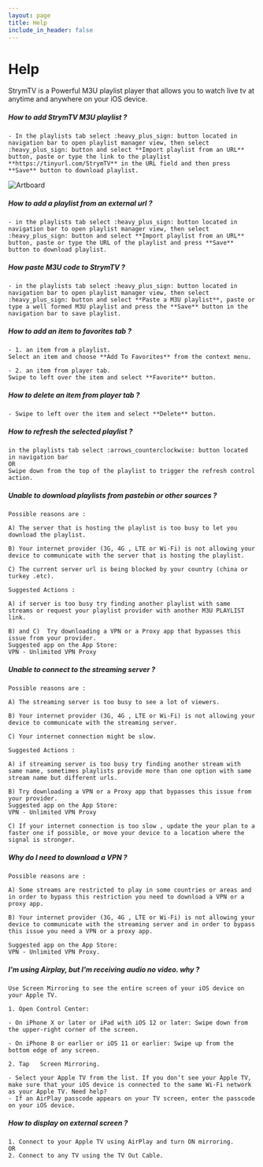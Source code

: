 ```yaml
---
layout: page
title: Help
include_in_header: false
---
```


# **Help**
StrymTV is a Powerful M3U playlist player that allows you to watch live tv at anytime and anywhere on your iOS device.

##### How to add StrymTV M3U playlist ?

~~~~
- In the playlists tab select :heavy_plus_sign: button located in navigation bar to open playlist manager view, then select :heavy_plus_sign: button and select **Import playlist from an URL** button, paste or type the link to the playlist **https://tinyurl.com/StrymTV** in the URL field and then press **Save** button to download playlist.
~~~~

![Artboard](https://user-images.githubusercontent.com/60270730/74491014-baa5a680-4eca-11ea-8aaa-5230b6a9626b.png)

##### How to add a playlist from an external url ?

~~~~
- in the playlists tab select :heavy_plus_sign: button located in navigation bar to open playlist manager view, then select :heavy_plus_sign: button and select **Import playlist from an URL** button, paste or type the URL of the playlist and press **Save** button to download playlist. 
~~~~

##### How paste M3U code to StrymTV ?

~~~~
- in the playlists tab select :heavy_plus_sign: button located in navigation bar to open playlist manager view, then select :heavy_plus_sign: button and select **Paste a M3U playlist**, paste or type a well formed M3U playlist and press the **Save** button in the navigation bar to save playlist.
~~~~

##### How to add an item to favorites tab ?

~~~~
- 1. an item from a playlist.
Select an item and choose **Add To Favorites** from the context menu.

- 2. an item from player tab.
Swipe to left over the item and select **Favorite** button.
~~~~

##### How to delete an item from player tab ?

~~~~
- Swipe to left over the item and select **Delete** button.
~~~~

##### How to refresh the selected playlist ?

~~~~
in the playlists tab select :arrows_counterclockwise: button located in navigation bar
OR
Swipe down from the top of the playlist to trigger the refresh control action.
~~~~

##### Unable to download playlists from pastebin or other sources ?

~~~~
Possible reasons are :

A) The server that is hosting the playlist is too busy to let you download the playlist.

B) Your internet provider (3G, 4G , LTE or Wi-Fi) is not allowing your device to communicate with the server that is hosting the playlist.

C) The current server url is being blocked by your country (china or turkey .etc).

Suggested Actions :

A) if server is too busy try finding another playlist with same streams or request your playlist provider with another M3U PLAYLIST link.

B) and C)  Try downloading a VPN or a Proxy app that bypasses this issue from your provider.
Suggested app on the App Store:
VPN - Unlimited VPN Proxy
~~~~

##### Unable to connect to the streaming server ?

~~~~
Possible reasons are :

A) The streaming server is too busy to see a lot of viewers.

B) Your internet provider (3G, 4G , LTE or Wi-Fi) is not allowing your device to communicate with the streaming server.

C) Your internet connection might be slow.

Suggested Actions :

A) if streaming server is too busy try finding another stream with same name, sometimes playlists provide more than one option with same stream name but different urls.

B) Try downloading a VPN or a Proxy app that bypasses this issue from your provider.
Suggested app on the App Store:
VPN - Unlimited VPN Proxy

C) If your internet connection is too slow , update the your plan to a faster one if possible, or move your device to a location where the signal is stronger.
~~~~

##### Why do I need to download a VPN ? 

~~~~
Possible reasons are :

A) Some streams are restricted to play in some countries or areas and in order to bypass this restriction you need to download a VPN or a proxy app.

B) Your internet provider (3G, 4G , LTE or Wi-Fi) is not allowing your device to communicate with the streaming server and in order to bypass this issue you need a VPN or a proxy app.

Suggested app on the App Store:
VPN - Unlimited VPN Proxy.
~~~~

##### I'm using Airplay, but I'm receiving audio no video. why ?

~~~~
Use Screen Mirroring to see the entire screen of your iOS device on your Apple TV.

1. Open Control Center:

- On iPhone X or later or iPad with iOS 12 or later: Swipe down from the upper-right corner of the screen.

- On iPhone 8 or earlier or iOS 11 or earlier: Swipe up from the bottom edge of any screen. 

2. Tap ￼ Screen Mirroring.

- Select your Apple TV from the list. If you don’t see your Apple TV, make sure that your iOS device is connected to the same Wi-Fi network as your Apple TV. Need help?
- If an AirPlay passcode appears on your TV screen, enter the passcode on your iOS device.
~~~~

##### How to display on external screen ?

~~~~
1. Connect to your Apple TV using AirPlay and turn ON mirroring.
OR
2. Connect to any TV using the TV Out Cable. 
~~~~
